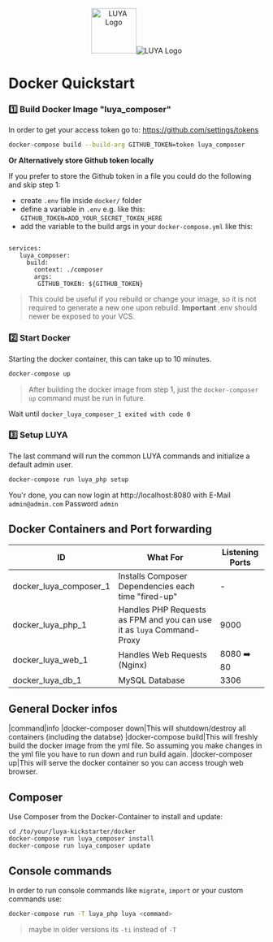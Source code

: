 <p align="center">
  <img src="https://www.docker.com/sites/default/files/vertical_large.png" height="89" alt="LUYA Logo"/><img src="https://raw.githubusercontent.com/luyadev/luya/master/docs/logo/luya-logo-0.2x.png" alt="LUYA Logo"/>
</p>

# Docker Quickstart

### :one: Build Docker Image "luya_composer"

In order to get your access token go to: https://github.com/settings/tokens

```sh
docker-compose build --build-arg GITHUB_TOKEN=token luya_composer
```

**Or Alternatively store Github token locally**

If you prefer to store the Github token in a file you could do the following and skip step 1:

- create `.env` file inside `docker/` folder 
- define a variable in `.env` e.g. like this: `GITHUB_TOKEN=ADD_YOUR_SECRET_TOKEN_HERE`
- add the variable to the build args in your `docker-compose.yml` like this:

```shell

services:
   luya_composer:
     build:
       context: ./composer
       args:
        GITHUB_TOKEN: ${GITHUB_TOKEN}
```

> This could be useful if you rebuild or change your image, so it is not required to generate a new one upon rebuild. **Important** .env should newer be exposed to your VCS.

### :two: Start Docker

Starting the docker container, this can take up to 10 minutes.

```sh
docker-compose up
```

> After building the docker image from step 1, just the `docker-composer up` command must be run in future.

Wait until `docker_luya_composer_1 exited with code 0`

### :three: Setup LUYA

The last command will run the common LUYA commands and initialize a default admin user. 

```sh
docker-compose run luya_php setup
```

You'r done, you can now login at http://localhost:8080 with E-Mail `admin@admin.com` Password `admin`

## Docker Containers and Port forwarding

| ID | What For | Listening Ports |
| --- | --- | --- |
| docker_luya_composer_1 | Installs Composer Dependencies each time "fired-up" | - |
| docker_luya_php_1 | Handles PHP Requests as FPM and you can use it as `luya` Command-Proxy | 9000 |
| docker_luya_web_1 | Handles Web Requests (Nginx) | 8080 :arrow_right: 80 |
| docker_luya_db_1 | MySQL Database | 3306 |

## General Docker infos

|command|info
|docker-composer down|This will shutdown/destroy all containers (including the databse)
|docker-compose build|This will freshly build the docker image from the yml file. So assuming you make changes in the yml file you have to run down and run build again.
|docker-composer up|This will serve the docker container so you can access trough web browser.

## Composer

Use Composer from the Docker-Container to install and update:

```
cd /to/your/luya-kickstarter/docker
docker-compose run luya_composer install
docker-compose run luya_composer update
```

## Console commands

In order to run console commands like `migrate`, `import` or your custom commands use:

```sh
docker-compose run -T luya_php luya <command>
```

> maybe in older versions its `-ti` instead of `-T`
